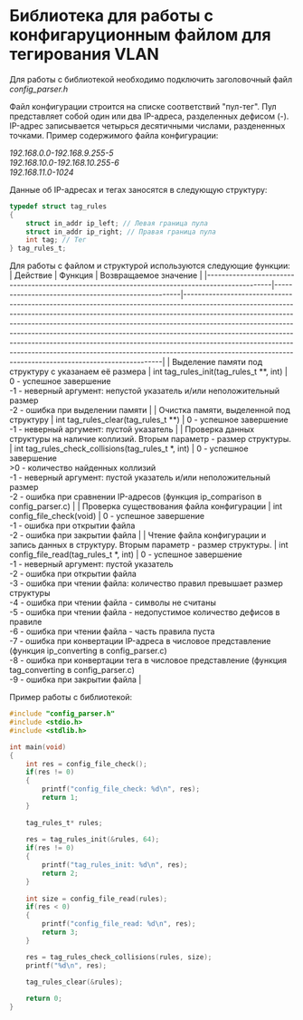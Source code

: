 # Библиотека для работы с конфигаруционным файлом для тегирования VLAN
Для работы с библиотекой необходимо подключить заголовочный файл *config_parser.h*<br/>

Файл конфигурации строится на списке соответствий "пул-тег". Пул представляет собой один или два IP-адреса, разделенных дефисом (-). IP-адрес записывается четырься десятичными числами, раздененных точками. Пример содержимого файла конфигурации:<br/>

*192.168.0.0-192.168.9.255-5<br/>
192.168.10.0-192.168.10.255-6<br/>
192.168.11.0-1024*<br/>

Данные об IP-адресах и тегах заносятся в следующую структуру:
```c
typedef struct tag_rules
{
    struct in_addr ip_left; // Левая граница пула
    struct in_addr ip_right; // Правая граница пула
    int tag; // Тег
} tag_rules_t;
```
Для работы с файлом и структурой используются следующие функции:
| Действие                                                                                       | Функция                                            | Возвращаемое значение                                                                                                                                                                                                                                                                                                                                                                                                                                                                                                                                      |
|------------------------------------------------------------------------------------------------|----------------------------------------------------|------------------------------------------------------------------------------------------------------------------------------------------------------------------------------------------------------------------------------------------------------------------------------------------------------------------------------------------------------------------------------------------------------------------------------------------------------------------------------------------------------------------------------------------------------------|
| Выделение памяти под структуру с указанаем её размера                                          | int tag_rules_init(tag_rules_t **, int)            | 0 - успешное завершение<br/>-1 - неверный аргумент: непустой указатель  и/или неположительный размер<br/>-2 - ошибка при выделении памяти                                                                                                                                                                                                                                                                                                                                                                                                                     |
| Очистка памяти, выделенной под структуру                                                       | int tag_rules_clear(tag_rules_t **)                | 0 - успешное завершение<br/>-1 - неверный аргумент: пустой указатель                                                                                                                                                                                                                                                                                                                                                                                                                                                                                                                                                          |
| Проверка данных структуры на наличие коллизий. Вторым параметр - размер структуры.             | int tag_rules_check_collisions(tag_rules_t *, int) | 0 - успешное завершение<br/>>0 - количество найденных коллизий<br/>-1 - неверный аргумент: пустой указатель и/или неположительный размер<br/>-2 - ошибка при сравнении IP-адресов (функция ip_comparison в сonfig_parser.c)                                                                                                                                                                                                                                                                                                                                |
| Проверка существования файла конфигурации                                                      | int config_file_check(void)                        | 0 - успешное завершение<br/>-1 - ошибка при открытии файла<br/>-2 - ошибка при закрытии файла                                                                                                                                                                                                                                                                                                                                                                                                                                                              |
| Чтение файла конфигурации и запись данных в структуру. Вторым параметр - размер структуры.     | int config_file_read(tag_rules_t *, int)           | 0 - успешное завершение<br/>-1 - неверный аргумент: пустой указатель<br/>-2 - ошибка при открытии файла<br/>-3 - ошибка при чтении файла: количество правил превышает размер структуры<br/>-4 - ошибка при чтении файла - символы не считаны<br/>-5 - ошибка при чтении файла - недопустимое количество дефисов в правиле<br/>-6 - ошибка при чтении файла - часть правила пуста<br/>-7 - ошибка при конвертации IP-адреса в числовое представление (функция ip_converting в config_parser.c)<br/>-8 - ошибка при конвертации тега в числовое представление (функция tag_converting в config_parser.c)<br/>-9 - ошибка при закрытии файла |

Пример работы с библиотекой:
```c
#include "config_parser.h"
#include <stdio.h>
#include <stdlib.h>

int main(void)
{
    int res = config_file_check();
    if(res != 0)
    {
        printf("config_file_check: %d\n", res);
        return 1;
    }
 
    tag_rules_t* rules;
 
    res = tag_rules_init(&rules, 64);
    if(res != 0)
    {
        printf("tag_rules_init: %d\n", res);
        return 2;
    }
 
    int size = config_file_read(rules);
    if(res < 0)
    {
        printf("config_file_read: %d\n", res);
        return 3;
    }

    res = tag_rules_check_collisions(rules, size);
    printf("%d\n", res);

    tag_rules_clear(&rules);
 
    return 0;
}
```

